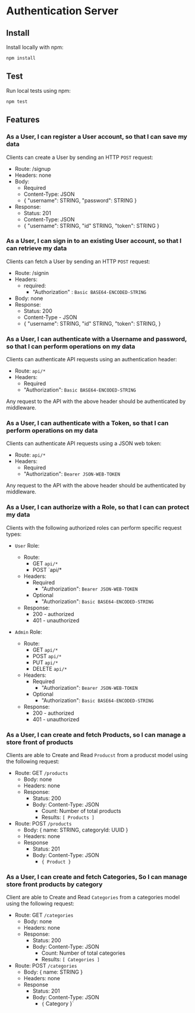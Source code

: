 # Authentication Server

## Install

Install locally with npm:

`npm install`

## Test

Run local tests using npm:

`npm test`

## Features

### As a User, I can register a User account, so that I can save my data

Clients can create a User by sending an HTTP `POST` request:

* Route: /signup
* Headers: none
* Body:
  * Required
  * Content-Type: JSON
  * {
    "username": STRING,
    "password": STRING
  }
* Response:
  * Status: 201
  * Content-Type: JSON
  * {
    "username": STRING,
    "id" STRING,
    "token": STRING
  }

### As a User, I can sign in to an existing User account, so that I can retrieve my data

Clients can fetch a User by sending an HTTP `POST` request:

* Route: /signin
* Headers:
  * required:
    * "Authorization" : `Basic BASE64-ENCODED-STRING`
* Body: none
* Response:
  * Status: 200
  * Content-Type - JSON
  * {
    "username": STRING,
    "id" STRING,
    "token": STRING,
  }

### As a User, I can authenticate with a Username and password, so that I can perform operations on my data

Clients can authenticate API requests using an authentication header:

* Route: `api/*`
* Headers:
  * Required
  * "Authorization": `Basic BASE64-ENCODED-STRING`

Any request to the API with the above header should be authenticated by middleware.

### As a User, I can authenticate with a Token, so that I can perform operations on my data

Clients can authenticate API requests using a JSON web token:

* Route: `api/*`
* Headers:
  * Required
  * "Authorization": `Bearer JSON-WEB-TOKEN`

Any request to the API with the above header should be authenticated by middleware.

### As a User, I can authorize with a Role, so that I can can protect my data

Clients with the following authorized roles can perform specific request types:

* `User` Role:
  * Route:
    * GET `api/*`
    * POST `api/*
  * Headers:
    * Required
      * "Authorization": `Bearer JSON-WEB-TOKEN`
    * Optional
      * "Authorization": `Basic BASE64-ENCODED-STRING`
  * Response:
    * 200 - authorized
    * 401 - unauthorized

* `Admin` Role:
  * Route:
    * GET `api/*`
    * POST `api/*`
    * PUT `api/*`
    * DELETE `api/*`
  * Headers:
    * Required
      * "Authorization": `Bearer JSON-WEB-TOKEN`
    * Optional
      * "Authorization": `Basic BASE64-ENCODED-STRING`
  * Response:
    * 200 - authorized
    * 401 - unauthorized

### As a User, I can create and fetch Products, so I can manage a store front of products

Clients are able to Create and Read `Producst` from a producst model using the following request:


* Route: GET `/products`
  * Body: none
  * Headers: none
  * Response:
    * Status: 200
    * Body: Content-Type: JSON
      * Count: Number of total products
      * Results: `[ Products ]`
* Route: POST `/products`
  * Body: { name: STRING, categoryId: UUID }
  * Headers: none
  * Response
    * Status: 201
    * Body: Content-Type: JSON
      * `{ Product }`

### As a User, I can create and fetch Categories, So I can manage store front products by category

Client are able to Create and Read `Categories` from a categories model using the following request:

* Route: GET `/categories`
  * Body: none
  * Headers: none
  * Response:
    * Status: 200
    * Body: Content-Type: JSON
      * Count: Number of total categories
      * Results: `[ Categories ]`
* Route: POST `/categories`
  * Body: { name: STRING }
  * Headers: none
  * Response
    * Status: 201
    * Body: Content-Type: JSON
      * `{` Category }`
